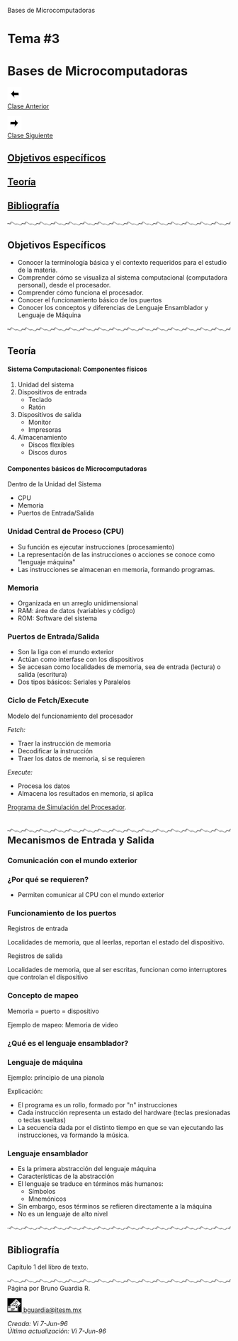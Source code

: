  Bases de Microcomputadoras

Tema #3
=======

Bases de Microcomputadoras
==========================

[![Sesión Anterior](../../images/anterior.gif)  
Clase Anterior](clase02.htm)

[![Sesión Siguiente](../../images/sigue.gif)  
Clase Siguiente](../Temas/clase04.htm)

[Objetivos específicos](#objetivo)
----------------------------------

[Teoría](#teoria)
-----------------

[Bibliografía](#biblio)
-----------------------

![](../../images/waveline.gif)

Objetivos Específicos
---------------------

*   Conocer la terminología básica y el contexto requeridos para el estudio de la materia.
*   Comprender cómo se visualiza al sistema computacional (computadora personal), desde el procesador.
*   Comprender cómo funciona el procesador.
*   Conocer el funcionamiento básico de los puertos
*   Conocer los conceptos y diferencias de Lenguaje Ensamblador y Lenguaje de Máquina

![](../../images/waveline.gif)

Teoría
------

#### Sistema Computacional: Componentes físicos

1.  Unidad del sistema
2.  Dispositivos de entrada
    *   Teclado
    *   Ratón
3.  Dispositivos de salida
    *   Monitor
    *   Impresoras
4.  Almacenamiento
    *   Discos flexibles
    *   Discos duros

#### Componentes básicos de Microcomputadoras

Dentro de la Unidad del Sistema

*   CPU
*   Memoria
*   Puertos de Entrada/Salida

### Unidad Central de Proceso (CPU)

*   Su función es ejecutar instrucciones (procesamiento)
*   La representación de las instrucciones o acciones se conoce como "lenguaje máquina"
*   Las instrucciones se almacenan en memoria, formando programas.

### Memoria

*   Organizada en un arreglo unidimensional
*   RAM: área de datos (variables y código)
*   ROM: Software del sistema

### Puertos de Entrada/Salida

*   Son la liga con el mundo exterior
*   Actúan como interfase con los dispositivos
*   Se accesan como localidades de memoria, sea de entrada (lectura) o salida (escritura)
*   Dos tipos básicos: Seriales y Paralelos

### Ciclo de Fetch/Execute

Modelo del funcionamiento del procesador

_Fetch:_

*   Traer la instrucción de memoria
*   Decodificar la instrucción
*   Traer los datos de memoria, si se requieren

_Execute:_

*   Procesa los datos
*   Almacena los resultados en memoria, si aplica

[Programa de Simulación del Procesador](../download/fetch.zip).

![](../../images/waveline.gif)Mecanismos de Entrada y Salida
------------------------------------------------------------

### Comunicación con el mundo exterior

### ¿Por qué se requieren?

*   Permiten comunicar al CPU con el mundo exterior

### Funcionamiento de los puertos

Registros de entrada

Localidades de memoria, que al leerlas, reportan el estado del dispositivo.

Registros de salida

Localidades de memoria, que al ser escritas, funcionan como interruptores que controlan el dispositivo

### Concepto de mapeo

Memoria = puerto = dispositivo

Ejemplo de mapeo: Memoria de video

### ¿Qué es el lenguaje ensamblador?

### Lenguaje de máquina

Ejemplo: principio de una pianola

Explicación:

*   El programa es un rollo, formado por "n" instrucciones
*   Cada instrucción representa un estado del hardware (teclas presionadas o teclas sueltas)
*   La secuencia dada por el distinto tiempo en que se van ejecutando las instrucciones, va formando la música.

### Lenguaje ensamblador

*   Es la primera abstracción del lenguaje máquina
*   Características de la abstracción
*   El lenguaje se traduce en términos más humanos:
    *   Símbolos
    *   Mnemónicos
*   Sin embargo, esos términos se refieren directamente a la máquina
*   No es un lenguaje de alto nivel

![](../../images/waveline.gif)

Bibliografía
------------

Capítulo 1 del libro de texto.

![](../../images/waveline.gif) Página por Bruno Guardia R.

 [![Correo](../../images/mail.gif) bguardia@itesm.mx](mailto:bguardia@campus.ccm.itesm.mx)

_Creada: Vi 7-Jun-96_  
_Última actualización: Vi 7-Jun-96_